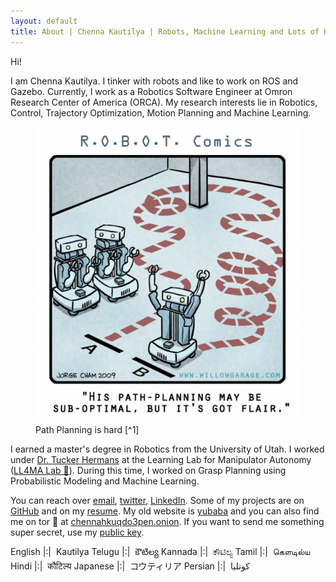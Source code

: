 ```yaml
---
layout: default
title: About | Chenna Kautilya | Robots, Machine Learning and Lots of Hacks.
---
```


Hi!

I am Chenna Kautilya. I tinker with robots and like to work on ROS and Gazebo.
Currently, I work as a Robotics Software Engineer at Omron Research Center of
America (ORCA). My research interests lie in Robotics, Control, Trajectory
Optimization, Motion Planning and Machine Learning.

<figure>
  <img src="/assets/images/path_planning_01.600h.png" alt="Path Planning is hard" class="center">
<figcaption markdown="1">Path Planning is hard [^1]
</figcaption>
</figure>

I earned a master's degree in Robotics from the University of Utah.
I worked under [Dr. Tucker Hermans](http://www.cs.utah.edu/~thermans/) at the
Learning Lab for Manipulator Autonomy ([LL4MA Lab 🦙](https://robot-learning.cs.utah.edu/)).
During this time, I worked on Grasp Planning using Probabilistic Modeling and
Machine Learning.

You can reach over [email](mailto:hi@chenna.me),
[twitter](https://twitter.com/{{site.twitter_username}}),
[LinkedIn](https://www.linkedin.com/in/{{site.linkedin_username}}). Some of my
projects are on [GitHub](https://github.com/{{site.github_username}}) and on
my [resume](https://chenna.me/resume). My old
website is [yubaba](http://yubaba.herokuapp.com) and you can also find me on
tor 🧅 at [chennahkuqdo3pen.onion](http://chennahkuqdo3pen.onion/).
If you want to send me something super secret, use my [public key](https://keybase.io/hashb/pgp_keys.asc).

English  |:|&nbsp;  Kautilya
Telugu  |:|&nbsp;  కౌటిల్య
Kannada  |:|&nbsp;  ಕೌಟಿಲ್ಯ
Tamil  |:|&nbsp;  கௌடில்ய
Hindi  |:|&nbsp;  कौटिल्य
Japanese  |:|&nbsp;  コウティリア
Persian  |:|&nbsp; کوتلیا


[^1]: This picture was taken from [Jorge Cham](http://phdcomics.com/)'s work for [Willow Garage](http://www.willowgarage.com/blog/2009/09/04/robot-comics-path-planning) as part of the R.O.B.O.T. Comics series.
